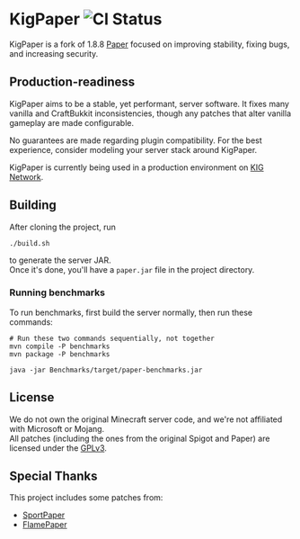 # KigPaper ![CI Status](https://github.com/ProjectKig/KigPaper/actions/workflows/docker.yml/badge.svg)
KigPaper is a fork of 1.8.8 [Paper](https://github.com/PaperMC/Paper) focused on improving stability, fixing bugs, and increasing security.

## Production-readiness
KigPaper aims to be a stable, yet performant, server software. It fixes many vanilla and CraftBukkit inconsistencies, though any patches that alter vanilla
gameplay are made configurable.

No guarantees are made regarding plugin compatibility. For the best experience, consider modeling your server stack
around KigPaper.

KigPaper is currently being used in a production environment on [KIG Network](https://playkig.com).

## Building
After cloning the project, run
```shell
./build.sh
```
to generate the server JAR.  
Once it's done, you'll have a `paper.jar` file in the project directory.

### Running benchmarks
To run benchmarks, first build the server normally, then run these commands:
```shell
# Run these two commands sequentially, not together
mvn compile -P benchmarks
mvn package -P benchmarks

java -jar Benchmarks/target/paper-benchmarks.jar
```

## License
We do not own the original Minecraft server code, and we're not affiliated with Microsoft or Mojang.  
All patches (including the ones from the original Spigot and Paper) are licensed under the [GPLv3](https://www.gnu.org/licenses/gpl-3.0.html).

## Special Thanks
This project includes some patches from:
+ [SportPaper](https://github.com/Electroid/SportPaper)
+ [FlamePaper](https://github.com/2lstudios-mc/FlamePaper)